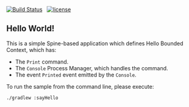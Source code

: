 [![Build Status](https://travis-ci.com/spine-examples/hello.svg?branch=master)](https://travis-ci.com/spine-examples/hello) &nbsp;
[![license](https://img.shields.io/badge/license-Apache%20License%202.0-blue.svg?style=flat)](http://www.apache.org/licenses/LICENSE-2.0)

## Hello World!

This is a simple Spine-based application which defines Hello Bounded Context, which has:
 * The `Print` command.
 * The `Console`  Process Manager, which handles the command.
 * The event `Printed` event emitted by the `Console`. 
 
To run the sample from the command line, please execute:

```bash
./gradlew :sayHello
```
